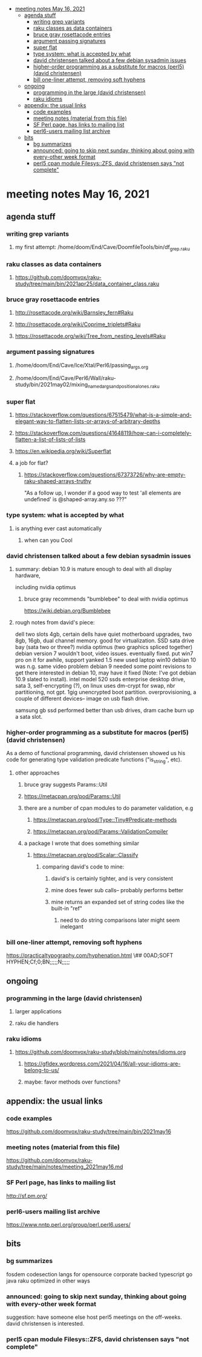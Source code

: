 - [meeting notes May 16, 2021](#orgbf66288)
  - [agenda stuff](#org4fac4c9)
    - [writing grep variants](#org4864a31)
    - [raku classes as data containers](#org4c51cd8)
    - [bruce gray rosettacode entries](#org475abec)
    - [argument passing signatures](#org32ae844)
    - [super flat](#org68ca66e)
    - [type system: what is accepted by what](#org0b217e0)
    - [david christensen talked about a few debian sysadmin issues](#org57251a2)
    - [higher-order programming as a substitute for macros (perl5)  (david christensen)](#org53bf719)
    - [bill one-liner attempt, removing soft hyphens](#org442e3a3)
  - [ongoing](#orga7253ae)
    - [programming in the large (david christensen)](#orgdc69475)
    - [raku idioms](#org53474f9)
  - [appendix: the usual links](#org9276b2f)
    - [code examples](#orge9fbad6)
    - [meeting notes (material from this file)](#org6919bb9)
    - [SF Perl page, has links to mailing list](#orgaa04242)
    - [perl6-users mailing list archive](#orgccfdb28)
  - [bits](#org210a25f)
    - [bg summarizes](#orgb209889)
    - [announced: going to skip next sunday, thinking about going with every-other week format](#org2bc3c8a)
    - [perl5 cpan module  Filesys::ZFS, david christensen says "not complete"](#orgaac468e)


<a id="orgbf66288"></a>

# meeting notes May 16, 2021


<a id="org4fac4c9"></a>

## agenda stuff


<a id="org4864a31"></a>

### writing grep variants

1.  my first attempt: /home/doom/End/Cave/DoomfileTools/bin/df<sub>grep.raku</sub>


<a id="org4c51cd8"></a>

### raku classes as data containers

1.  <https://github.com/doomvox/raku-study/tree/main/bin/2021apr25/data_container_class.raku>


<a id="org475abec"></a>

### bruce gray rosettacode entries

1.  <http://rosettacode.org/wiki/Barnsley_fern#Raku>

2.  <http://rosettacode.org/wiki/Coprime_triplets#Raku>

3.  <https://rosettacode.org/wiki/Tree_from_nesting_levels#Raku>


<a id="org32ae844"></a>

### argument passing signatures

1.  /home/doom/End/Cave/Ice/Xtal/Perl6/passing<sub>args.org</sub>

2.  /home/doom/End/Cave/Perl6/Wall/raku-study/bin/2021may02/mixing<sub>named</sub><sub>args</sub><sub>and</sub><sub>positional</sub><sub>ones.raku</sub>


<a id="org68ca66e"></a>

### super flat

1.  <https://stackoverflow.com/questions/67515479/what-is-a-simple-and-elegant-way-to-flatten-lists-or-arrays-of-arbitrary-depths>

2.  <https://stackoverflow.com/questions/41648119/how-can-i-completely-flatten-a-list-of-lists-of-lists>

3.  <https://en.wikipedia.org/wiki/Superflat>

4.  a job for flat?

    1.  <https://stackoverflow.com/questions/67373726/why-are-empty-raku-shaped-arrays-truthy>
    
        "As a follow up, I wonder if a good way to test 'all elements are undefined' is @shaped-array.any.so ???"


<a id="org0b217e0"></a>

### type system: what is accepted by what

1.  is anything ever cast automatically

    1.  when can you Cool


<a id="org57251a2"></a>

### david christensen talked about a few debian sysadmin issues

1.  summary: debian 10.9 is mature enough to deal with all display hardware,

    including nvidia optimus
    
    1.  bruce gray recommends "bumblebee" to deal with nvidia optimus
    
        <https://wiki.debian.org/Bumblebee>

2.  rough notes from david's piece:

    dell two slots 4gb, certain dells have quiet motherboard upgrades, two 8gb, 16gb, dual channel memory. good for virtualization. SSD sata drive bay (sata two or three?) nvidia optimus (two graphics spliced together) debian version 7 wouldn't boot, video issues. eventually fixed. put win7 pro on it for awhile, support yanked 1.5 new used laptop win10 debian 10 was n.g. same video problem debian 9 needed some point revisions to get there interested in debian 10, may have it fixed (Note: I've got debian 10.9 slated to install). intel model 520 ssds enterprise desktop drive, sata 3, self-encrypting (?), on linux uses dm-crypt for swap, nbr partitioning, not gpt. 1gig unencrypted boot partition. overprovisioning, a couple of different devices&#x2013; image on usb flash drive.
    
    samsung gb ssd performed better than usb drives, dram cache burn up a sata slot.


<a id="org53bf719"></a>

### higher-order programming as a substitute for macros (perl5)  (david christensen)

As a demo of functional programming, david christensen showed us his code for generating type validation predicate functions ("is<sub>string</sub>", etc).

1.  other approaches

    1.  bruce gray suggests Params::Util
    
    2.  <https://metacpan.org/pod/Params::Util>
    
    3.  there are a number of cpan modules to do parameter validation, e.g
    
        1.  <https://metacpan.org/pod/Type::Tiny#Predicate-methods>
        
        2.  <https://metacpan.org/pod/Params::ValidationCompiler>
    
    4.  a package I wrote that does something similar
    
        1.  <https://metacpan.org/pod/Scalar::Classify>
        
            1.  comparing david's code to mine:
            
                1.  david's is certainly tighter, and is very consistent
                
                2.  mine does fewer sub calls&#x2013; probably performs better
                
                3.  mine returns an expanded set of string codes like the built-in "ref"
                
                    1.  need to do string comparisons later might seem inelegant


<a id="org442e3a3"></a>

### bill one-liner attempt, removing soft hyphens

<https://practicaltypography.com/hyphenation.html> \\## 00AD;SOFT HYPHEN;Cf;0;BN;;;;;N;;;;;


<a id="orga7253ae"></a>

## ongoing


<a id="orgdc69475"></a>

### programming in the large (david christensen)

1.  larger applications

2.  raku die handlers


<a id="org53474f9"></a>

### raku idioms

1.  <https://github.com/doomvox/raku-study/blob/main/notes/idioms.org>

    1.  <https://gfldex.wordpress.com/2021/04/16/all-your-idioms-are-belong-to-us/>
    
    2.  maybe: favor methods over functions?


<a id="org9276b2f"></a>

## appendix: the usual links


<a id="orge9fbad6"></a>

### code examples

<https://github.com/doomvox/raku-study/tree/main/bin/2021may16>


<a id="org6919bb9"></a>

### meeting notes (material from this file)

<https://github.com/doomvox/raku-study/tree/main/notes/meeting_2021may16.md>


<a id="orgaa04242"></a>

### SF Perl page, has links to mailing list

<http://sf.pm.org/>


<a id="orgccfdb28"></a>

### perl6-users mailing list archive

<https://www.nntp.perl.org/group/perl.perl6.users/>


<a id="org210a25f"></a>

## bits


<a id="orgb209889"></a>

### bg summarizes

fosdem codesection langs for opensource corporate backed typescript go java raku optimized in other ways


<a id="org2bc3c8a"></a>

### announced: going to skip next sunday, thinking about going with every-other week format

suggestion: have someone else host perl5 meetings on the off-weeks. david christensen is interested.


<a id="orgaac468e"></a>

### perl5 cpan module  Filesys::ZFS, david christensen says "not complete"

